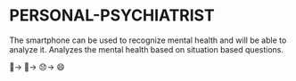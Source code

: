 # PERSONAL-PSYCHIATRIST
The smartphone can be used to recognize mental health and will be able to analyze it. Analyzes the mental health based on situation based questions.


📴-> 🧠-> 😞-> 😄
